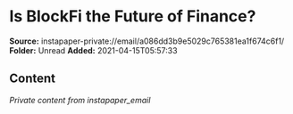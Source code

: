 # Is BlockFi the Future of Finance?

**Source:** instapaper-private://email/a086dd3b9e5029c765381ea1f674c6f1/
**Folder:** Unread
**Added:** 2021-04-15T05:57:33




## Content
*Private content from instapaper_email*
